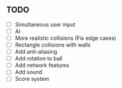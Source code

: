 ## TODO

- [ ] Simultaneous user input
- [ ] AI
- [ ] More realistic collisions (Fix edge cases)
- [ ] Rectangle collisions with walls
- [ ] Add anti-aliasing
- [ ] Add rotation to ball
- [ ] Add network features
- [ ] Add sound
- [ ] Score system
